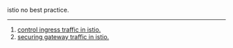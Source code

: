 istio no best practice.

***



1. [control ingress traffic in istio.](./control-ingress-traffic-in-istio.md)
2. [securing gateway traffic in istio.](./securing-gateway-traffic-in-istio.md)

